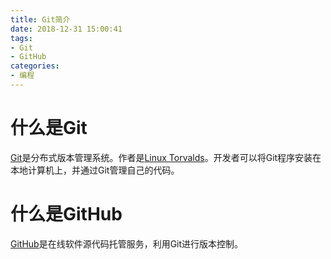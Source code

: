 ```yaml
---
title: Git简介
date: 2018-12-31 15:00:41
tags:
- Git
- GitHub
categories:
- 编程
---
```

# 什么是Git #

[Git](https://git-scm.com/)是分布式版本管理系统。作者是[Linux Torvalds](https://en.wikipedia.org/wiki/Linus_Torvalds)。开发者可以将Git程序安装在本地计算机上，并通过Git管理自己的代码。

# 什么是GitHub #

[GitHub](https://github.com/)是在线软件源代码托管服务，利用Git进行版本控制。






